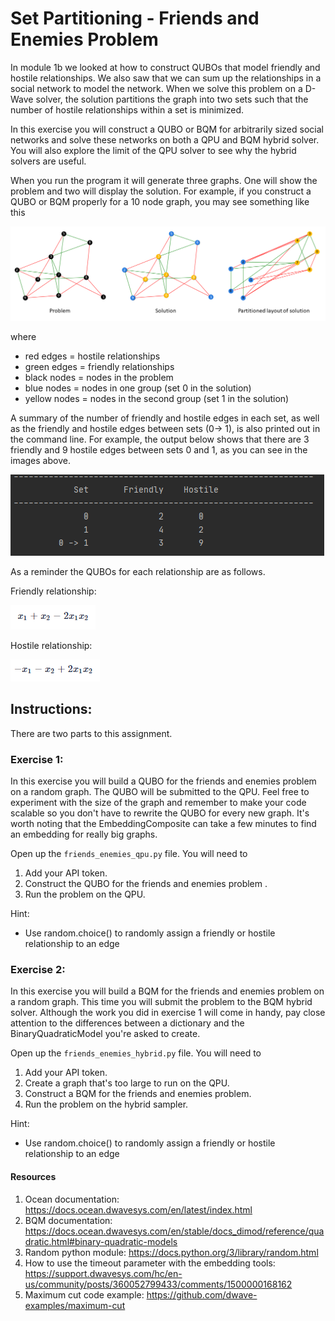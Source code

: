 # Set Partitioning - Friends and Enemies Problem

In module 1b we looked at how to construct QUBOs that model friendly and
hostile relationships. We also saw that we can sum up the relationships 
in a social network to model the network. When we solve this problem on
a D-Wave solver, the solution partitions the graph into two sets such that the 
number of hostile relationships within a set is minimized. 

In this exercise you will construct a QUBO or BQM for arbitrarily sized social networks
and solve these networks on both a QPU and BQM hybrid solver. You will also 
explore the limit of the QPU solver to see why the hybrid solvers are useful.

When you run the program it will generate three graphs. One will show the problem and
two will display the solution. For example, if you construct a QUBO or BQM properly
for a 10 node graph, you may see something like this

![graphs](readme_images/graphs.png "graphs")

where 
* red edges = hostile relationships
* green edges = friendly relationships
* black nodes = nodes in the problem 
* blue nodes = nodes in one group (set 0 in the solution)
* yellow nodes = nodes in the second group (set 1 in the solution)

A summary of the number of friendly and hostile edges in each set, as well as 
the friendly and hostile edges between sets (0-> 1), is also printed out in the command line.
For example, the output below shows that there are 3 friendly and 9 hostile edges between sets
0 and 1, as you can see in the images above. 

![command_line_output](readme_images/command_line_output.png "command_line_output")

As a reminder the QUBOs for each relationship are as follows.

Friendly relationship:

![friendly](readme_images/friendly.png "friendly")

Hostile relationship:

![hostile](readme_images/hostile.png "hostile")       

## Instructions:

There are two parts to this assignment.

### Exercise 1:  
In this exercise you will build a QUBO for the friends and enemies problem on a random
graph. The QUBO will be submitted to the QPU. Feel free to experiment
 with the size of the graph and remember to make your code scalable so you don't have to
 rewrite the QUBO for every new graph. It's worth noting that the EmbeddingComposite can
 take a few minutes to find an embedding for really big graphs.
  
 Open up the `friends_enemies_qpu.py` file. You will need to
 
1. Add your API token.
2. Construct the QUBO for the friends and enemies problem .
3. Run the problem on the QPU.

Hint:  
* Use random.choice() to randomly assign a friendly or hostile relationship to an edge
    
### Exercise 2:  
In this exercise you will build a BQM for the friends and enemies problem on a random graph.
This time you will submit the problem to the BQM hybrid solver. Although the work you did
in exercise 1 will come in handy, pay close attention to the differences between a dictionary
and the BinaryQuadraticModel you're asked to create. 

Open up the `friends_enemies_hybrid.py` file. You will need to

1. Add your API token.
2. Create a graph that's too large to run on the QPU.
3. Construct a BQM for the friends and enemies problem. 
4. Run the problem on the hybrid sampler.

Hint:  
* Use random.choice() to randomly assign a friendly or hostile relationship to an edge

#### Resources
1. Ocean documentation: https://docs.ocean.dwavesys.com/en/latest/index.html
2. BQM documentation: https://docs.ocean.dwavesys.com/en/stable/docs_dimod/reference/quadratic.html#binary-quadratic-models
3. Random python module: https://docs.python.org/3/library/random.html
4. How to use the timeout parameter with the embedding tools: 
https://support.dwavesys.com/hc/en-us/community/posts/360052799433/comments/1500000168162
5. Maximum cut code example: https://github.com/dwave-examples/maximum-cut
